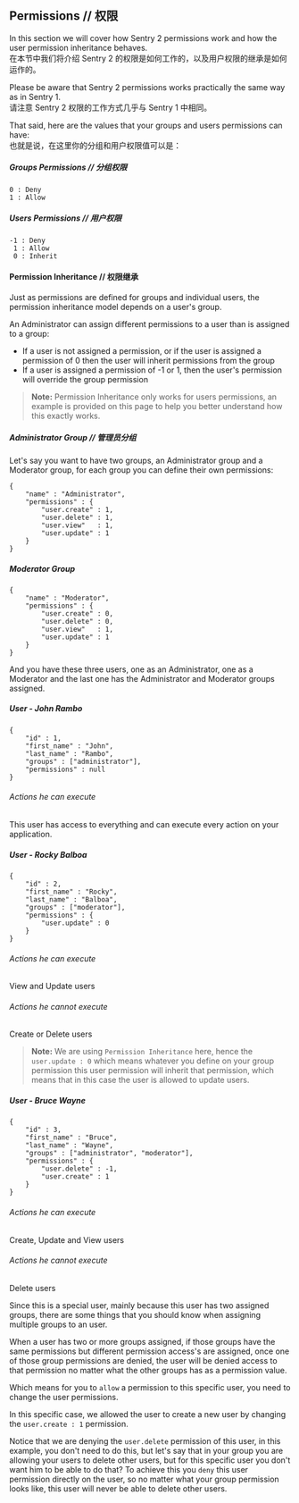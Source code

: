 ## Permissions // 权限

In this section we will cover how Sentry 2 permissions work and how the user
permission inheritance behaves.  
在本节中我们将介绍 Sentry 2 的权限是如何工作的，以及用户权限的继承是如何运作的。

Please be aware that Sentry 2 permissions works practically the same way as in
Sentry 1.  
请注意 Sentry 2 权限的工作方式几乎与 Sentry 1 中相同。

That said, here are the values that your groups and users permissions can have:  
也就是说，在这里你的分组和用户权限值可以是：

##### Groups Permissions // 分组权限

	0 : Deny
	1 : Allow

##### Users Permissions // 用户权限

	-1 : Deny
	 1 : Allow
	 0 : Inherit

#### Permission Inheritance // 权限继承

Just as permissions are defined for groups and individual users, the permission
inheritance model depends on a user's group.

An Administrator can assign different permissions to a user than is assigned to a group:

- If a user is not assigned a permission, or if the user is assigned a permission of 0 then the user will inherit permissions from the group
- If a user is assigned a permission of -1 or 1, then the user's permission will override the group permission

> **Note:** Permission Inheritance only works for users permissions, an example
is provided on this page to help you
 better understand how this exactly works.

##### Administrator Group // 管理员分组

Let's say you want to have two groups, an Administrator group and a Moderator
group, for each group you can define their own permissions:

	{
		"name" : "Administrator",
		"permissions" : {
			"user.create" : 1,
			"user.delete" : 1,
			"user.view"   : 1,
			"user.update" : 1
		}
	}

##### Moderator Group

	{
		"name" : "Moderator",
		"permissions" : {
			"user.create" : 0,
			"user.delete" : 0,
			"user.view"   : 1,
			"user.update" : 1
		}
	}


And you have these three users, one as an Administrator, one as a Moderator
and the last one has the Administrator and Moderator groups assigned.

##### User - John Rambo

	{
		"id" : 1,
		"first_name" : "John",
		"last_name" : "Rambo",
		"groups" : ["administrator"],
		"permissions" : null
	}

###### Actions he can execute

This user has access to everything and can execute every action on your application.

##### User - Rocky Balboa

	{
		"id" : 2,
		"first_name" : "Rocky",
		"last_name" : "Balboa",
		"groups" : ["moderator"],
		"permissions" : {
			"user.update" : 0
		}
	}

###### Actions he can execute

View and Update users

###### Actions he cannot execute

Create or Delete users

> **Note:** We are using `Permission Inheritance` here, hence the
`user.update : 0` which means whatever you define on your group permission
this user permission will inherit that permission, which means that in this
case the user is allowed to update users.

##### User - Bruce Wayne

	{
		"id" : 3,
		"first_name" : "Bruce",
		"last_name" : "Wayne",
		"groups" : ["administrator", "moderator"],
		"permissions" : {
			"user.delete" : -1,
			"user.create" : 1
		}
	}

###### Actions he can execute

Create, Update and View users

###### Actions he cannot execute

Delete users

Since this is a special user, mainly because this user has two assigned groups,
there are some things that you should know when assigning multiple groups to
an user.

When a user has two or more groups assigned, if those groups have the same
permissions but different permission access's are assigned,
once one of those group permissions are denied, the user will be denied access
to that permission no matter what the other groups has as a permission value.

Which means for you to `allow` a permission to this specific user, you need to
change the user permissions.

In this specific case, we allowed the user to create a new user by changing the
`user.create : 1` permission.

Notice that we are denying the `user.delete` permission of this user, in this
example, you don't need to do this, but let's say that in your group you are
allowing your users to delete other users, but for this specific user you don't
want him to be able to do that? To achieve this you `deny` this user permission
directly on the user, so no matter what your group permission looks like, this
user will never be able to delete other users.
